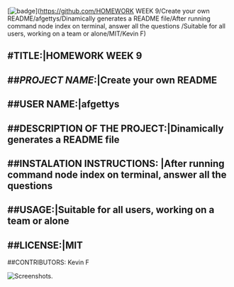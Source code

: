 
  [![badge](https://img.shields.io/badge/license-MIT-blue.svg)](https://github.com/HOMEWORK WEEK 9/Create your own README/afgettys/Dinamically generates a README file/After running command node index on terminal, answer all the questions /Suitable for all users, working on a team or alone/MIT/Kevin F)


#**TITLE**:|HOMEWORK WEEK 9 
------------------------------
##*PROJECT NAME*:|Create your own README
------------------------------
##USER NAME:|afgettys
------------------------------
##DESCRIPTION OF THE PROJECT:|Dinamically generates a README file
------------------------------
##INSTALATION INSTRUCTIONS: |After running command node index on terminal, answer all the questions 
------------------------------
##USAGE:|Suitable for all users, working on a team or alone
------------------------------
##LICENSE:|MIT
------------------------------
##CONTRIBUTORS: Kevin F

![Screenshots.](/image/screenshot.jpg)
